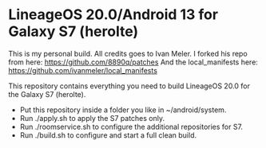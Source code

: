 # LineageOS 20.0/Android 13 for Galaxy S7 (herolte) 

This is my personal build. All credits goes to Ivan Meler.
I forked his repo from here: https://github.com/8890q/patches
And the local_manifests here: https://github.com/ivanmeler/local_manifests

This repository contains everything you need to build LineageOS 20.0 for the Galaxy S7 (herolte).  
- Put this repository inside a folder you like in ~/android/system.
- Run ./apply.sh to apply the S7 patches only.
- Run ./roomservice.sh to configure the additional repositories for S7.
- Run ./build.sh to configure and start a full clean build.

